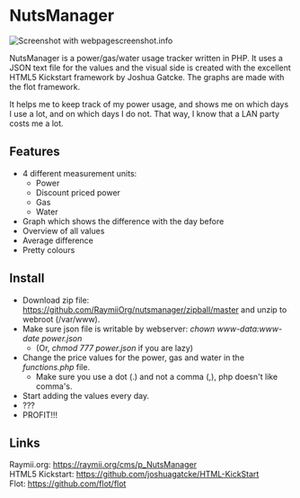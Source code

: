 # NutsManager

![Screenshot with webpagescreenshot.info](http://www.webpagescreenshot.info/i/265618-9302012113752am.png)

NutsManager is a power/gas/water usage tracker written in PHP. It uses a JSON text file for the values and the visual side is created with the excellent HTML5 Kickstart framework by Joshua Gatcke. The graphs are made with the flot framework.  

It helps me to keep track of my power usage, and shows me on which days I use a lot, and on which days I do not. That way, I know that a LAN party costs me a lot.

## Features

 - 4 different measurement units:
   - Power
   - Discount priced power
   - Gas
   - Water
- Graph which shows the difference with the day before
- Overview of all values
- Average difference
- Pretty colours

## Install

- Download zip file: https://github.com/RaymiiOrg/nutsmanager/zipball/master and unzip to webroot (/var/www).  
- Make sure json file is writable by webserver: *chown www-data:www-date power.json*
  - (Or, *chmod 777 power.json* if you are lazy)
- Change the price values for the power, gas and water in the *functions.php* file.
  - Make sure you use a dot (.) and not a comma (,), php doesn't like comma's.
- Start adding the values every day.
- ???
- PROFIT!!!


## Links

Raymii.org: https://raymii.org/cms/p_NutsManager  
HTML5 Kickstart: https://github.com/joshuagatcke/HTML-KickStart  
Flot: https://github.com/flot/flot  
